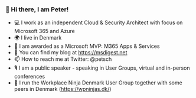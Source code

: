 ### 👋 Hi there, I am Peter!

* 💻 I work as an independent Cloud & Security Architect with focus on Microsoft 365 and Azure
* 🌍 I live in Denmark
* 🎉 I am awarded as a Microsoft MVP: M365 Apps & Services
* 🔭 You can find my blog at https://msdigest.net
* 📫 How to reach me at Twitter: @petsch
* 🎙 I am a public speaker - speaking in User Groups, virtual and in-person conferences
* 👯 I run the Workplace Ninja Denmark User Group together with some peers in Denmark (https://wpninjas.dk/)


<!--
**peterschmidtdk/peterschmidtdk** is a ✨ _special_ ✨ repository because its `README.md` (this file) appears on your GitHub profile.

Here are some ideas to get you started:

- 🔭 I’m currently working on ...
- 🌱 I’m currently learning ...
- 👯 I’m looking to collaborate on ...
- 🤔 I’m looking for help with ...
- 💬 Ask me about ...
- 
- 😄 Pronouns: ...
- ⚡ Fun fact: ...
-->
